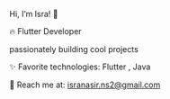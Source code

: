 Hi, I’m Isra! 👋

🔥 Flutter Developer

 passionately building cool projects

✨ Favorite technologies: Flutter , Java

📧 Reach me at: isranasir.ns2@gmail.com
